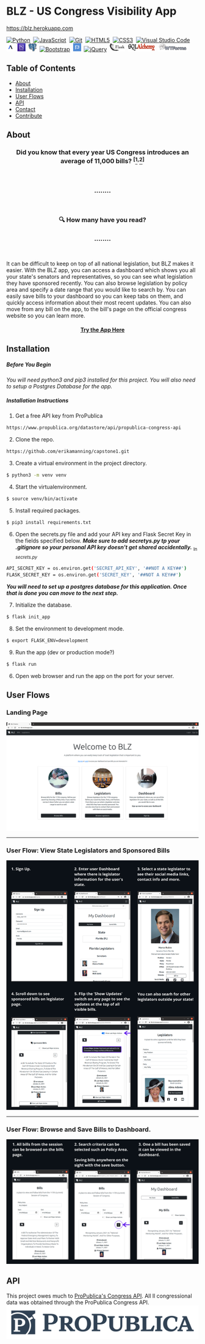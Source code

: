 # BLZ - US Congress Visibility App

https://blz.herokuapp.com

<a href="https://www.python.org/" title="Python"><img src="https://github.com/tomchen/stack-icons/blob/master/logos/python.svg" alt="Python" width="21px" height="21px"></a> &nbsp;<a href="https://developer.mozilla.org/en-US/docs/Web/JavaScript" title="JavaScript"><img src="https://github.com/tomchen/stack-icons/blob/master/logos/javascript.svg" alt="JavaScript" width="21px" height="21px"></a>&nbsp; <a href="https://git-scm.com/" title="Git"><img src="https://github.com/tomchen/stack-icons/blob/master/logos/git-icon.svg" alt="Git" width="21px" height="21px"></a>&nbsp; <a href="https://www.w3.org/TR/html5/" title="HTML5"><img src="https://github.com/tomchen/stack-icons/blob/master/logos/html-5.svg" alt="HTML5" width="21px" height="21px"></a>&nbsp; <a href="https://www.w3.org/TR/CSS/" title="CSS3"><img src="https://github.com/tomchen/stack-icons/blob/master/logos/css-3.svg" alt="CSS3" width="21px" height="21px"></a>&nbsp; <a href="https://code.visualstudio.com/" title="Visual Studio Code"><img src="https://github.com/tomchen/stack-icons/blob/master/logos/visual-studio-code.svg" alt="Visual Studio Code" width="21px" height="21px"></a> &nbsp;<a href="https://www.npmjs.com/package/axios" title="AXIOS"><img src="readme_files/axios.png" alt="AXIOS" width="21px" height="21px"></a> &nbsp;<a href="https://www.heroku.com/" title="Heroku"><img src="readme_files/heroku.jpeg" alt="Heroku" width="21px" height="21px"></a> &nbsp;<a href="https://www.postgresql.org/" title="Postgres"><img src="readme_files/postgres.png" alt="Postgres" width="21px" height="21px"></a> &nbsp;<a href="https://getbootstrap.com/" title="Bootstrap"><img src="https://github.com/tomchen/stack-icons/blob/master/logos/bootstrap.svg" alt="Bootstrap" width="21px" height="21px"></a> &nbsp;<a href="https://fontawesome.com/" title="FontAwesome"><img src="readme_files/fontawesome.png" alt="FontAwesome" width="21px" height="21px"></a> &nbsp;<a href="https://jquery.com/" title="jQuery"><img src="https://github.com/tomchen/stack-icons/blob/master/logos/jquery-icon.svg" alt="jQuery" width="21px" height="21px"></a> &nbsp;<a href="https://flask.palletsprojects.com/en/1.1.x/" title="Flask"><img src="readme_files/flask_logo_white_background.png" alt="Flask" width="40px" height="21px"></a> &nbsp;<a href="https://www.sqlalchemy.org/" title="Git"><img src="readme_files/sql_alchemy_logo.jpeg" alt="WTForms" width="70px" height="21px"></a> &nbsp;<a href="https://wtforms.readthedocs.io/en/2.3.x/#" title="WTForms"><img src="readme_files/wtforms.png" alt="SQLAlchemy" width="80px" height="21px"></a>


## Table of Contents

* [About](https://github.com/erikamanning/capstone1#about)
* [Installation](https://github.com/erikamanning/capstone1#installation)
* [User Flows](https://github.com/erikamanning/capstone1#user-flows)
* [API](https://github.com/erikamanning/capstone1#api)
* [Contact](https://github.com/erikamanning/capstone1#contact)
* [Contribute](https://github.com/erikamanning/capstone1#contribute)



## About

### <div align='center'>Did you know that every year US Congress introduces an average of 11,000 bills? <sup>[</sup>[<sup>1</sup>](https://www.ndpanalytics.com/45-years-of-congress-bills)<sup>,</sup>[<sup>2</sup>](congress.gov)<sup>]</sup></div>


<br>   

### <div align='center'>........ </div>  
<br>  

### <div align='center'>:mag: How many have you read? </div>  


### <div align='center'>........ </div>  

<br>  

It can be difficult to keep on top of all national legislation, but BLZ makes it easier. With the BLZ app, you can access a dashboard which shows you all your state's senators and representatives, so you can see what legislation they have sponsored recently. You can also browse legislation by policy area and specify a date range that you would like to search by. You can easily save bills to your dashboard so you can keep tabs on them, and quickly access information about their most recent updates. You can also move from any bill on the app, to the bill's page on the official congress website so you can learn more.


#### <div align='center'>[Try the App Here](www.blz.herokuapp.com)</div>  

## Installation

##### Before You Begin
_You will need python3 and pip3 installed for this project. You will also need to setup a Postgres Database for the app._


##### Installation Instructions

1. Get a free API key from ProPublica
```sh
https://www.propublica.org/datastore/api/propublica-congress-api
```

2. Clone the repo.
```sh
https://github.com/erikamanning/capstone1.git
```

3. Create a virtual environment in the project directory.
```sh 
$ python3 -m venv venv
```

4. Start the virtualenvironment.
```sh
$ source venv/bin/activate
```

5. Install required packages.
```sh
$ pip3 install requirements.txt
```

6. Open the secrets.py file and add your API key and Flask Secret Key in the fields specified below. _**Make sure to add secretys.py tp your .gitignore so your personal API key doesn't get shared accidentally.**_
<sub> In *secrets.py*</sub>
```sh
API_SECRET_KEY = os.environ.get('SECRET_API_KEY', '##NOT A KEY##')
FLASK_SECRET_KEY = os.environ.get('SECRET_KEY', '##NOT A KEY##')
```

_**You will need to set up a postgres database for this application. Once that is done you can move to the next step.**_


7. Initialize the database.
```sh
$ flask init_app
```

8. Set the environment to development mode.
```sh
$ export FLASK_ENV=development 
```

9. Run the app (dev or production mode?)
```sh 
$ flask run
```

6. Open web browser and run the app on the port for your server.


## User Flows

### Landing Page
![Landing Page](readme_files/landing_page_full_size.png)

---

### User Flow: View State Legislators and Sponsored Bills
![User Flow 3](readme_files/User_flow_3.png)

---

### User Flow: Browse and Save Bills to Dashboard.
![User Flow 1](readme_files/User_flow_1.png)

## API
This project owes much to [ProPublica's Congress API](https://projects.propublica.org/api-docs/congress-api/). All ll congressional data was obtained through the ProPublica Congress API.
![ProPublica Logo](readme_files/propublica_logo.jpg)



